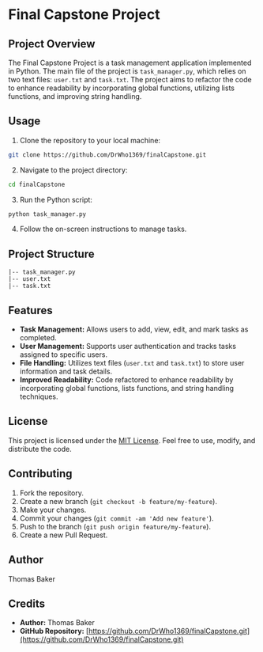 # Final Capstone Project

## Project Overview

The Final Capstone Project is a task management application implemented in Python. The main file of the project is `task_manager.py`, which relies on two text files: `user.txt` and `task.txt`. The project aims to refactor the code to enhance readability by incorporating global functions, utilizing lists functions, and improving string handling.

## Usage

1. Clone the repository to your local machine:

```bash
git clone https://github.com/DrWho1369/finalCapstone.git
```

2. Navigate to the project directory:

```bash
cd finalCapstone
```

3. Run the Python script:

```bash
python task_manager.py
```

4. Follow the on-screen instructions to manage tasks.

## Project Structure

```plaintext
|-- task_manager.py
|-- user.txt
|-- task.txt
```

## Features

- **Task Management:** Allows users to add, view, edit, and mark tasks as completed.
- **User Management:** Supports user authentication and tracks tasks assigned to specific users.
- **File Handling:** Utilizes text files (`user.txt` and `task.txt`) to store user information and task details.
- **Improved Readability:** Code refactored to enhance readability by incorporating global functions, lists functions, and string handling techniques.

## License

This project is licensed under the [MIT License](LICENSE). Feel free to use, modify, and distribute the code.

## Contributing

1. Fork the repository.
2. Create a new branch (`git checkout -b feature/my-feature`).
3. Make your changes.
4. Commit your changes (`git commit -am 'Add new feature'`).
5. Push to the branch (`git push origin feature/my-feature`).
6. Create a new Pull Request.

## Author

Thomas Baker

## Credits

- **Author:** Thomas Baker
- **GitHub Repository:** [https://github.com/DrWho1369/finalCapstone.git](https://github.com/DrWho1369/finalCapstone.git)
